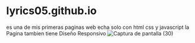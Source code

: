# lyrics05.github.io
es una de mis primeras paginas web echa solo con html css y javascript la Pagina tambien tiene Diseño Responsivo
![Captura de pantalla (30)](https://user-images.githubusercontent.com/105133048/201758426-e82dafb0-77f2-4a9c-8074-ba2bf7f7c7dc.png)
